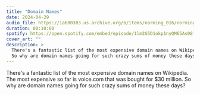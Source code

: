 ```yaml
---
title: "Domain Names"
date: 2024-04-29
audio_file: https://ia600303.us.archive.org/6/items/norming_016/norming_016.mp3
duration: 00:10:00
spotify: https://open.spotify.com/embed/episode/1lm2G5D1okp1nyQM65As08?utm_source=generator&theme=0
cover_art: ""
description: >
  There's a fantastic list of the most expensive domain names on Wikipedia. The most expensive so far is voice.com that was bought for $30 million.
  So why are domain names going for such crazy sums of money these days?
---
```


There's a fantastic list of the most expensive domain names on Wikipedia. The most expensive so far is voice.com that was bought for $30 million.
So why are domain names going for such crazy sums of money these days?
